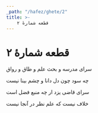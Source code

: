 ```yaml
---
_path: "/hafez/ghete/2"
title: >-
    قطعه شمارهٔ ۲
---
```

# قطعه شمارهٔ ۲

<div class="b" id="bn1"><div class="m1"><p>سرای مدرسه و بحث علم و طاق و رواق</p></div>
<div class="m2"><p>چه سود چون دل دانا و چشم بینا نیست</p></div></div>
<div class="b" id="bn2"><div class="m1"><p>سرای قاضی یزد ار چه منبع فضل است</p></div>
<div class="m2"><p>خلاف نیست که علم نظر در آنجا نیست</p></div></div>
